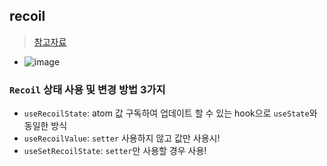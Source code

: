 ## recoil
> [참고자료](https://purplecode.netlify.app/react/recoil-todolist/)
- ![image](https://user-images.githubusercontent.com/61215550/211251090-700b3e90-61c3-40e1-a945-ae0865f122b3.png)

### `Recoil` 상태 사용 및 변경 방법 3가지
- `useRecoilState`: atom 값 구독하여 업데이트 할 수 있는 hook으로 `useState`와 동일한 방식
- `useRecoilValue`: `setter` 사용하지 않고 값만 사용시!
- `useSetRecoilState`: `setter`만 사용할 경우 사용!
